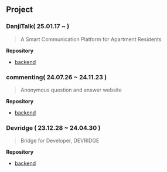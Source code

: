 <!--## Hi there 👋-->

## Project

### DanjiTalk( 25.01.17 ~  )
> A Smart Communication Platform for Apartment Residents

**Repository**
- [backend](https://github.com/DanjiTalk/danji-talk-backend)



### commenting( 24.07.26 ~ 24.11.23 )
> Anonymous question and answer website

**Repository**
- [backend](https://github.com/Cod2-Crafters/commenting-back)



### Devridge ( 23.12.28 ~ 24.04.30 )
> Bridge for Developer, DEVRIDGE

**Repository**
- [backend](https://github.com/devridge-team-project/devridge-server)




<!--
**213kky/213kky** is a ✨ _special_ ✨ repository because its `README.md` (this file) appears on your GitHub profile.

Here are some ideas to get you started:

- 🔭 I’m currently working on ...
- 🌱 I’m currently learning ...
- 👯 I’m looking to collaborate on ...
- 🤔 I’m looking for help with ...
- 💬 Ask me about ...
- 📫 How to reach me: ...
- 😄 Pronouns: ...
- ⚡ Fun fact: ...
-->
